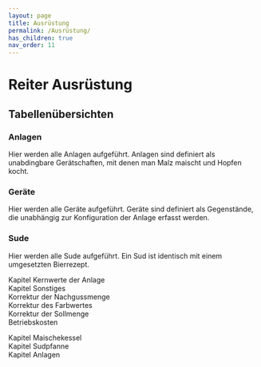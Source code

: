 ```yaml
---
layout: page
title: Ausrüstung
permalink: /Ausrüstung/
has_children: true
nav_order: 11
---
```


# Reiter Ausrüstung

## Tabellenübersichten

### Anlagen
Hier werden alle Anlagen aufgeführt.
Anlagen sind definiert als unabdingbare Gerätschaften, mit denen man Malz maischt und Hopfen kocht.

### Geräte
Hier werden alle Geräte aufgeführt.
Geräte sind definiert als Gegenstände, die unabhängig zur Konfiguration der Anlage erfasst werden.

### Sude
Hier werden alle Sude aufgeführt.
Ein Sud ist identisch mit einem umgesetzten Bierrezept.

Kapitel Kernwerte der Anlage  
Kapitel Sonstiges  
Korrektur der Nachgussmenge  
Korrektur des Farbwertes  
Korrektur der Sollmenge  
Betriebskosten  
  
Kapitel Maischekessel  
Kapitel Sudpfanne  
Kapitel Anlagen